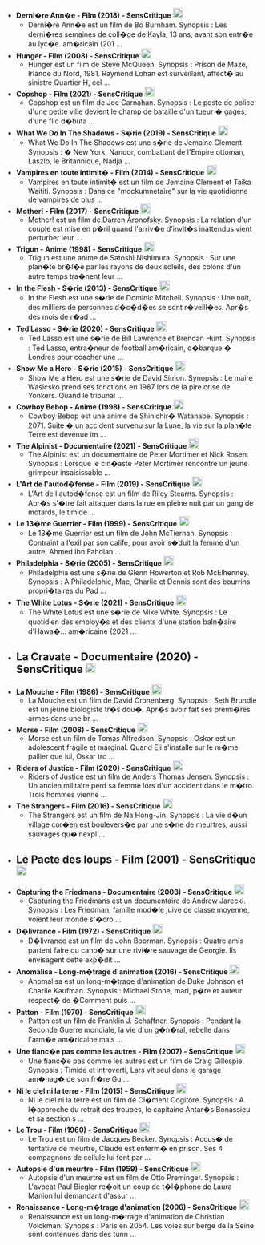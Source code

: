 - **Derni�re Ann�e - Film (2018) - SensCritique** [<img src="https://static.senscritique.com/img/providers/netflix.png" alt="provider-logo" style="width:20px;"/>](https://www.netflix.com/title/80238596)
    - Derni�re Ann�e est un film de Bo Burnham. Synopsis : Les derni�res semaines de coll�ge de Kayla, 13 ans, avant son entr�e au lyc�e. am�ricain (201 ...
- **Hunger - Film (2008) - SensCritique** [<img src="https://static.senscritique.com/img/providers/francetv.png" alt="provider-logo" style="width:20px;"/>](https://www.france.tv/films/2923107-hunger.html)
    - Hunger est un film de Steve McQueen. Synopsis : Prison de Maze, Irlande du Nord, 1981. Raymond Lohan est surveillant, affect� au sinistre Quartier H, cel ...
- **Copshop - Film (2021) - SensCritique** [<img src="https://static.senscritique.com/img/providers/amazon.png" alt="provider-logo" style="width:20px;"/>](https://www.primevideo.com/detail/0QLOPCDBLABNAHZUAGMX2FJA6J)
    - Copshop est un film de Joe Carnahan. Synopsis : Le poste de police d'une petite ville devient le champ de bataille d'un tueur � gages, d'une flic d�buta ...
- **What We Do In The Shadows - S�rie (2019) - SensCritique** [<img src="https://static.senscritique.com/img/providers/canalplus.png" alt="provider-logo" style="width:20px;"/>](https://www.mycanal.fr/series/_/h/11256174_50001)
    - What We Do In The Shadows est une s�rie de Jemaine Clement. Synopsis : � New York, Nandor, combattant de l'Empire ottoman, Laszlo, le Britannique, Nadja ...
- **Vampires en toute intimit� - Film (2014) - SensCritique** [<img src="https://static.senscritique.com/img/providers/ocs.png" alt="provider-logo" style="width:20px;"/>](https://www.ocs.fr/programme/WHATWEDOINTW0105156)
    - Vampires en toute intimit� est un film de Jemaine Clement et Taika Waititi. Synopsis : Dans ce "mockumnetaire" sur la vie quotidienne de vampires de plus ...
- **Mother! - Film (2017) - SensCritique** [<img src="https://static.senscritique.com/img/providers/netflix.png" alt="provider-logo" style="width:20px;"/>](https://www.netflix.com/title/80185763)
    - Mother! est un film de Darren Aronofsky. Synopsis : La relation d'un couple est mise en p�ril quand l'arriv�e d'invit�s inattendus vient perturber leur ...
- **Trigun - Anime (1998) - SensCritique** [<img src="https://static.senscritique.com/img/providers/netflix.png" alt="provider-logo" style="width:20px;"/>](https://www.netflix.com/title/70202899)
    - Trigun est une anime de Satoshi Nishimura. Synopsis : Sur une plan�te br�l�e par les rayons de deux soleils, des colons d'un autre temps tra�nent leur ...
- **In the Flesh - S�rie (2013) - SensCritique** [<img src="https://static.senscritique.com/img/providers/amazon.png" alt="provider-logo" style="width:20px;"/>](https://www.primevideo.com/detail/0U8GVW15PZHIK1Y1QEU14JWUTN)
    - In the Flesh est une s�rie de Dominic Mitchell. Synopsis : Une nuit, des milliers de personnes d�c�d�es se sont r�veill�es. Apr�s des mois de r�ad ...
- **Ted Lasso - S�rie (2020) - SensCritique** [<img src="https://static.senscritique.com/img/providers/appletvplus.png" alt="provider-logo" style="width:20px;"/>](https://tv.apple.com/fr/show/title/umc.cmc.vtoh0mn0xn7t3c643xqonfzy)
    - Ted Lasso est une s�rie de Bill Lawrence et Brendan Hunt. Synopsis : Ted Lasso, entra�neur de football am�ricain, d�barque � Londres pour coacher une ...
- **Show Me a Hero - S�rie (2015) - SensCritique** [<img src="https://static.senscritique.com/img/providers/ocs.png" alt="provider-logo" style="width:20px;"/>](https://www.ocs.fr/programme/PSSHOWMEAHEW0100324)
    - Show Me a Hero est une s�rie de David Simon. Synopsis : Le maire Wasicsko prend ses fonctions en 1987 lors de la pire crise de Yonkers. Quand le tribunal ...
- **Cowboy Bebop - Anime (1998) - SensCritique** [<img src="https://static.senscritique.com/img/providers/netflix.png" alt="provider-logo" style="width:20px;"/>](https://www.netflix.com/title/80001305)
    - Cowboy Bebop est une anime de Shinichir� Watanabe. Synopsis : 2071. Suite � un accident survenu sur la Lune, la vie sur la plan�te Terre est devenue im ...
- **The Alpinist - Documentaire (2021) - SensCritique** [<img src="https://static.senscritique.com/img/providers/canalplus.png" alt="provider-logo" style="width:20px;"/>](https://www.mycanal.fr/cinema/_/h/17737867_50001)
    - The Alpinist est un documentaire de Peter Mortimer et Nick Rosen. Synopsis : Lorsque le cin�aste Peter Mortimer rencontre un jeune grimpeur insaisissable ...
- **L'Art de l'autod�fense - Film (2019) - SensCritique** [<img src="https://static.senscritique.com/img/providers/netflix.png" alt="provider-logo" style="width:20px;"/>](https://www.netflix.com/title/80242469)
    - L'Art de l'autod�fense est un film de Riley Stearns. Synopsis : Apr�s s'�tre fait attaquer dans la rue en pleine nuit par un gang de motards, le timide ...
- **Le 13�me Guerrier - Film (1999) - SensCritique** [<img src="https://static.senscritique.com/img/providers/disney.png" alt="provider-logo" style="width:20px;"/>](https://www.disneyplus.com/fr-fr/movies/_/qoudfT7WVW5g)
    - Le 13�me Guerrier est un film de John McTiernan. Synopsis : Contraint a l'exil par son calife, pour avoir s�duit la femme d'un autre, Ahmed Ibn Fahdlan ...
- **Philadelphia - S�rie (2005) - SensCritique** [<img src="https://static.senscritique.com/img/providers/disney.png" alt="provider-logo" style="width:20px;"/>](https://www.disneyplus.com/fr-fr/series/_/67id28oN9H8P)
    - Philadelphia est une s�rie de Glenn Howerton et Rob McElhenney. Synopsis : A Philadelphie, Mac, Charlie et Dennis sont des bourrins propri�taires du Pad ...
- **The White Lotus - S�rie (2021) - SensCritique** [<img src="https://static.senscritique.com/img/providers/ocs.png" alt="provider-logo" style="width:20px;"/>](https://www.ocs.fr/programme/PSTHEWHITELW0178858)
    - The White Lotus est une s�rie de Mike White. Synopsis : Le quotidien des employ�s et des clients d'une station baln�aire d'Hawa�... am�ricaine (2021 ...
- **La Cravate - Documentaire (2020) - SensCritique** [<img src="https://static.senscritique.com/img/providers/salto.png" alt="provider-logo" style="width:20px;"/>](https://www.salto.fr/la-cravate-p_58910)
  - 
- **La Mouche - Film (1986) - SensCritique** [<img src="https://static.senscritique.com/img/providers/disney.png" alt="provider-logo" style="width:20px;"/>](https://www.disneyplus.com/fr-fr/movies/_/63rLDcO32J7I)
    - La Mouche est un film de David Cronenberg. Synopsis : Seth Brundle est un jeune biologiste tr�s dou�. Apr�s avoir fait ses premi�res armes dans une br ...
- **Morse - Film (2008) - SensCritique** [<img src="https://static.senscritique.com/img/providers/amazon.png" alt="provider-logo" style="width:20px;"/>](https://www.primevideo.com/detail/0S81Y8N4OMI862RCM1EAKUWG2D)
    - Morse est un film de Tomas Alfredson. Synopsis : Oskar est un adolescent fragile et marginal. Quand Eli s'installe sur le m�me pallier que lui, Oskar tro ...
- **Riders of Justice - Film (2020) - SensCritique** [<img src="https://static.senscritique.com/img/providers/canalplus.png" alt="provider-logo" style="width:20px;"/>](https://www.mycanal.fr/cinema/_/h/16880661_50001)
    - Riders of Justice est un film de Anders Thomas Jensen. Synopsis : Un ancien militaire perd sa femme lors d'un accident dans le m�tro. Trois hommes vienne ...
- **The Strangers - Film (2016) - SensCritique** [<img src="https://static.senscritique.com/img/providers/amazon.png" alt="provider-logo" style="width:20px;"/>](https://www.primevideo.com/detail/0QX5PV1UUR7CYJYKQWUCJ4ZWN4)
    - The Strangers est un film de Na Hong-Jin. Synopsis : La vie d�un village cor�en est boulevers�e par une s�rie de meurtres, aussi sauvages qu�inexpl ...
- **Le Pacte des loups - Film (2001) - SensCritique** [<img src="https://static.senscritique.com/img/providers/cineplus.png" alt="provider-logo" style="width:20px;"/>](https://www.mycanal.fr/cinema/_/h/118002_50002)
  - 
- **Capturing the Friedmans - Documentaire (2003) - SensCritique** [<img src="https://static.senscritique.com/img/providers/ocs.png" alt="provider-logo" style="width:20px;"/>](https://www.ocs.fr/programme/CAPTURINGTHW0003986)
    - Capturing the Friedmans est un documentaire de Andrew Jarecki. Synopsis : Les Friedman, famille mod�le juive de classe moyenne, voient leur monde s'�cro ...
- **D�livrance - Film (1972) - SensCritique** [<img src="https://static.senscritique.com/img/providers/ocs.png" alt="provider-logo" style="width:20px;"/>](https://www.ocs.fr/programme/DELIVERANCEW0046824)
    - D�livrance est un film de John Boorman. Synopsis : Quatre amis partent faire du cano� sur une rivi�re sauvage de Georgie. Ils envisagent cette exp�dit ...
- **Anomalisa - Long-m�trage d'animation (2016) - SensCritique** [<img src="https://static.senscritique.com/img/providers/ocs.png" alt="provider-logo" style="width:20px;"/>](https://www.ocs.fr/programme/ANOMALISAXXW0112702)
    - Anomalisa est un long-m�trage d'animation de Duke Johnson et Charlie Kaufman. Synopsis : Michael Stone, mari, p�re et auteur respect� de �Comment puis ...
- **Patton - Film (1970) - SensCritique** [<img src="https://static.senscritique.com/img/providers/disney.png" alt="provider-logo" style="width:20px;"/>](https://www.disneyplus.com/fr-fr/movies/_/4B9uIMYLC5pk)
    - Patton est un film de Franklin J. Schaffner. Synopsis : Pendant la Seconde Guerre mondiale, la vie d'un g�n�ral, rebelle dans l'arm�e am�ricaine mais ...
- **Une fianc�e pas comme les autres - Film (2007) - SensCritique** [<img src="https://static.senscritique.com/img/providers/salto.png" alt="provider-logo" style="width:20px;"/>](https://www.salto.fr/une-fiancee-pas-comme-les-autres-p_61808)
    - Une fianc�e pas comme les autres est un film de Craig Gillespie. Synopsis : Timide et introverti, Lars vit seul dans le garage am�nag� de son fr�re Gu ...
- **Ni le ciel ni la terre - Film (2015) - SensCritique** [<img src="https://static.senscritique.com/img/providers/ocs.png" alt="provider-logo" style="width:20px;"/>](https://www.ocs.fr/programme/NILECIELNILW0101242)
    - Ni le ciel ni la terre est un film de Cl�ment Cogitore. Synopsis : A l�approche du retrait des troupes, le capitaine Antar�s Bonassieu et sa section s ...
- **Le Trou - Film (1960) - SensCritique** [<img src="https://static.senscritique.com/img/providers/cineplus.png" alt="provider-logo" style="width:20px;"/>](https://www.mycanal.fr/cinema/_/h/3225405_50002)
    - Le Trou est un film de Jacques Becker. Synopsis : Accus� de tentative de meurtre, Claude est enferm� en prison. Ses 4 compagnons de cellule lui font par ...
- **Autopsie d'un meurtre - Film (1959) - SensCritique** [<img src="https://static.senscritique.com/img/providers/cineplus.png" alt="provider-logo" style="width:20px;"/>](https://www.mycanal.fr/cinema/_/h/516834_50002)
    - Autopsie d'un meurtre est un film de Otto Preminger. Synopsis : L'avocat Paul Biegler re�oit un coup de t�l�phone de Laura Manion lui demandant d'assur ...
- **Renaissance - Long-m�trage d'animation (2006) - SensCritique** [<img src="https://static.senscritique.com/img/providers/amazon.png" alt="provider-logo" style="width:20px;"/>](https://www.primevideo.com/detail/0OO6FUNE5OY2X41KJIQZ5MXU1V)
    - Renaissance est un long-m�trage d'animation de Christian Volckman. Synopsis : Paris en 2054. Les voies sur berge de la Seine sont contenues dans des tunn ...
